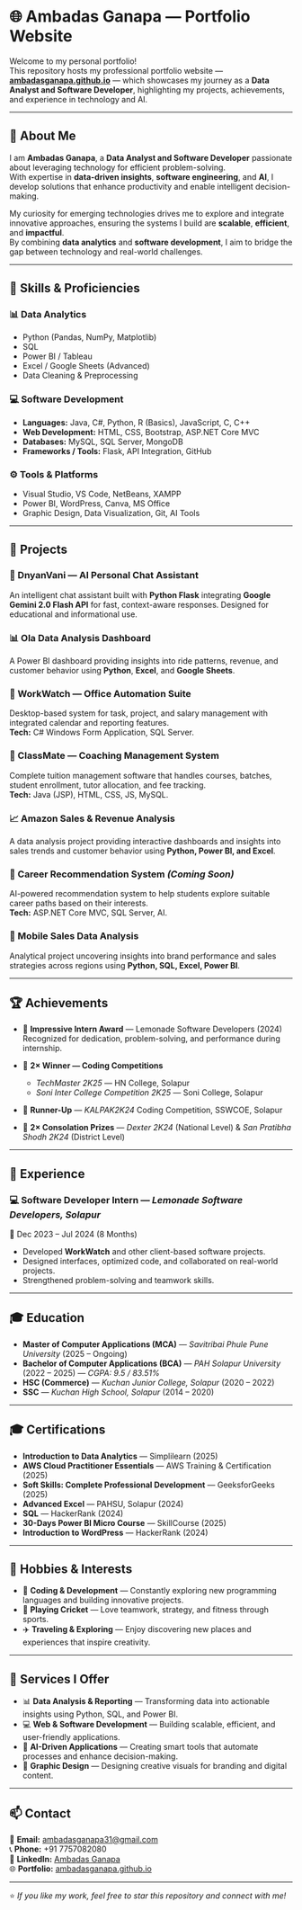 # 🌐 Ambadas Ganapa — Portfolio Website

Welcome to my personal portfolio!  
This repository hosts my professional portfolio website — **[ambadasganapa.github.io](https://ambadasganapa.github.io)** — which showcases my journey as a **Data Analyst and Software Developer**, highlighting my projects, achievements, and experience in technology and AI.

---

## 👋 About Me

I am **Ambadas Ganapa**, a **Data Analyst and Software Developer** passionate about leveraging technology for efficient problem-solving.  
With expertise in **data-driven insights**, **software engineering**, and **AI**, I develop solutions that enhance productivity and enable intelligent decision-making.  

My curiosity for emerging technologies drives me to explore and integrate innovative approaches, ensuring the systems I build are **scalable**, **efficient**, and **impactful**.  
By combining **data analytics** and **software development**, I aim to bridge the gap between technology and real-world challenges.

---

## 🧠 Skills & Proficiencies

### 📊 Data Analytics
- Python (Pandas, NumPy, Matplotlib)
- SQL
- Power BI / Tableau
- Excel / Google Sheets (Advanced)
- Data Cleaning & Preprocessing

### 💻 Software Development
- **Languages:** Java, C#, Python, R (Basics), JavaScript, C, C++
- **Web Development:** HTML, CSS, Bootstrap, ASP.NET Core MVC
- **Databases:** MySQL, SQL Server, MongoDB
- **Frameworks / Tools:** Flask, API Integration, GitHub

### ⚙️ Tools & Platforms
- Visual Studio, VS Code, NetBeans, XAMPP
- Power BI, WordPress, Canva, MS Office
- Graphic Design, Data Visualization, Git, AI Tools

---

## 🚀 Projects

### 🧩 DnyanVani — AI Personal Chat Assistant
An intelligent chat assistant built with **Python Flask** integrating **Google Gemini 2.0 Flash API** for fast, context-aware responses. Designed for educational and informational use.

### 📊 Ola Data Analysis Dashboard
A Power BI dashboard providing insights into ride patterns, revenue, and customer behavior using **Python**, **Excel**, and **Google Sheets**.

### 💼 WorkWatch — Office Automation Suite
Desktop-based system for task, project, and salary management with integrated calendar and reporting features.  
**Tech:** C# Windows Form Application, SQL Server.

### 🏫 ClassMate — Coaching Management System
Complete tuition management software that handles courses, batches, student enrollment, tutor allocation, and fee tracking.  
**Tech:** Java (JSP), HTML, CSS, JS, MySQL.

### 📈 Amazon Sales & Revenue Analysis
A data analysis project providing interactive dashboards and insights into sales trends and customer behavior using **Python, Power BI, and Excel**.

### 🎯 Career Recommendation System *(Coming Soon)*
AI-powered recommendation system to help students explore suitable career paths based on their interests.  
**Tech:** ASP.NET Core MVC, SQL Server, AI.

### 📱 Mobile Sales Data Analysis
Analytical project uncovering insights into brand performance and sales strategies across regions using **Python, SQL, Excel, Power BI**.

---

## 🏆 Achievements

- 🏅 **Impressive Intern Award** — Lemonade Software Developers (2024)  
  Recognized for dedication, problem-solving, and performance during internship.

- 🥇 **2× Winner — Coding Competitions**  
  - *TechMaster 2K25* — HN College, Solapur  
  - *Soni Inter College Competition 2K25* — Soni College, Solapur  

- 🥈 **Runner-Up** — *KALPAK2K24* Coding Competition, SSWCOE, Solapur  
- 🏅 **2× Consolation Prizes** — *Dexter 2K24* (National Level) & *San Pratibha Shodh 2K24* (District Level)

---

## 💼 Experience

### 💻 Software Developer Intern — *Lemonade Software Developers, Solapur*
📅 Dec 2023 – Jul 2024 (8 Months)  
- Developed **WorkWatch** and other client-based software projects.  
- Designed interfaces, optimized code, and collaborated on real-world projects.  
- Strengthened problem-solving and teamwork skills.

---

## 🎓 Education

- **Master of Computer Applications (MCA)** — *Savitribai Phule Pune University* (2025 – Ongoing)  
- **Bachelor of Computer Applications (BCA)** — *PAH Solapur University* (2022 – 2025) — *CGPA: 9.5 / 83.51%*  
- **HSC (Commerce)** — *Kuchan Junior College, Solapur* (2020 – 2022)  
- **SSC** — *Kuchan High School, Solapur* (2014 – 2020)

---

## 🎓 Certifications
- **Introduction to Data Analytics** — Simplilearn (2025)  
- **AWS Cloud Practitioner Essentials** — AWS Training & Certification (2025)  
- **Soft Skills: Complete Professional Development** — GeeksforGeeks (2025)  
- **Advanced Excel** — PAHSU, Solapur (2024)  
- **SQL** — HackerRank (2024)  
- **30-Days Power BI Micro Course** — SkillCourse (2025)  
- **Introduction to WordPress** — HackerRank (2024)

---

## 🎨 Hobbies & Interests
- 🧩 **Coding & Development** — Constantly exploring new programming languages and building innovative projects.  
- 🏏 **Playing Cricket** — Love teamwork, strategy, and fitness through sports.  
- ✈️ **Traveling & Exploring** — Enjoy discovering new places and experiences that inspire creativity.

---

## 💬 Services I Offer
- 📊 **Data Analysis & Reporting** — Transforming data into actionable insights using Python, SQL, and Power BI.  
- 💻 **Web & Software Development** — Building scalable, efficient, and user-friendly applications.  
- 🤖 **AI-Driven Applications** — Creating smart tools that automate processes and enhance decision-making.  
- 🎨 **Graphic Design** — Designing creative visuals for branding and digital content.

---

## 📫 Contact

📧 **Email:** [ambadasganapa31@gmail.com](mailto:ambadasganapa31@gmail.com)  
📞 **Phone:** +91 7757082080  
💼 **LinkedIn:** [Ambadas Ganapa](https://www.linkedin.com/in/ambadasganapa)  
🌐 **Portfolio:** [ambadasganapa.github.io](https://ambadasganapa.github.io)

---

⭐ *If you like my work, feel free to star this repository and connect with me!*
